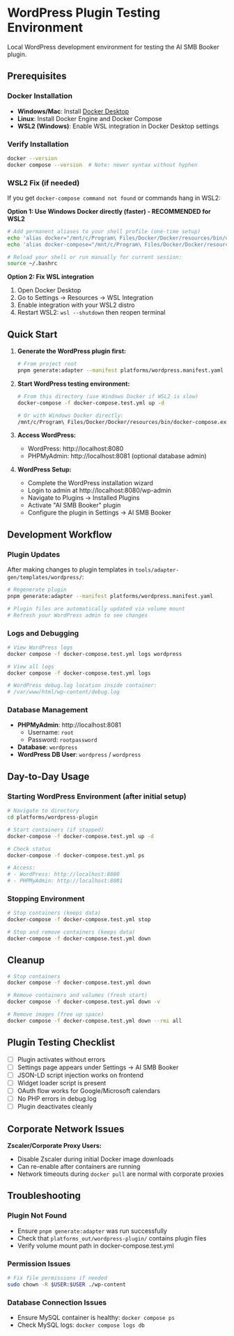 # WordPress Plugin Testing Environment

Local WordPress development environment for testing the AI SMB Booker plugin.

## Prerequisites

### Docker Installation
- **Windows/Mac**: Install [Docker Desktop](https://www.docker.com/products/docker-desktop/)
- **Linux**: Install Docker Engine and Docker Compose
- **WSL2 (Windows)**: Enable WSL integration in Docker Desktop settings

### Verify Installation
```bash
docker --version
docker compose --version  # Note: newer syntax without hyphen
```

### WSL2 Fix (if needed)
If you get `docker-compose command not found` or commands hang in WSL2:

**Option 1: Use Windows Docker directly (faster) - RECOMMENDED for WSL2**
```bash
# Add permanent aliases to your shell profile (one-time setup)
echo 'alias docker="/mnt/c/Program\ Files/Docker/Docker/resources/bin/docker.exe"' >> ~/.bashrc
echo 'alias docker-compose="/mnt/c/Program\ Files/Docker/Docker/resources/bin/docker-compose.exe"' >> ~/.bashrc

# Reload your shell or run manually for current session:
source ~/.bashrc
```

**Option 2: Fix WSL integration**
1. Open Docker Desktop
2. Go to Settings → Resources → WSL Integration  
3. Enable integration with your WSL2 distro
4. Restart WSL2: `wsl --shutdown` then reopen terminal

## Quick Start

1. **Generate the WordPress plugin first:**
   ```bash
   # From project root
   pnpm generate:adapter --manifest platforms/wordpress.manifest.yaml
   ```

2. **Start WordPress testing environment:**
   ```bash
   # From this directory (use Windows Docker if WSL2 is slow)
   docker-compose -f docker-compose.test.yml up -d
   
   # Or with Windows Docker directly:
   /mnt/c/Program\ Files/Docker/Docker/resources/bin/docker-compose.exe -f docker-compose.test.yml up -d
   ```

3. **Access WordPress:**
   - WordPress: http://localhost:8080
   - PHPMyAdmin: http://localhost:8081 (optional database admin)

4. **WordPress Setup:**
   - Complete the WordPress installation wizard
   - Login to admin at http://localhost:8080/wp-admin
   - Navigate to Plugins → Installed Plugins
   - Activate "AI SMB Booker" plugin
   - Configure the plugin in Settings → AI SMB Booker

## Development Workflow

### Plugin Updates
After making changes to plugin templates in `tools/adapter-gen/templates/wordpress/`:
```bash
# Regenerate plugin
pnpm generate:adapter --manifest platforms/wordpress.manifest.yaml

# Plugin files are automatically updated via volume mount
# Refresh your WordPress admin to see changes
```

### Logs and Debugging
```bash
# View WordPress logs
docker compose -f docker-compose.test.yml logs wordpress

# View all logs
docker compose -f docker-compose.test.yml logs

# WordPress debug.log location inside container:
# /var/www/html/wp-content/debug.log
```

### Database Management
- **PHPMyAdmin**: http://localhost:8081
  - Username: `root`
  - Password: `rootpassword`
- **Database**: `wordpress`
- **WordPress DB User**: `wordpress` / `wordpress`

## Day-to-Day Usage

### Starting WordPress Environment (after initial setup)
```bash
# Navigate to directory
cd platforms/wordpress-plugin

# Start containers (if stopped)
docker-compose -f docker-compose.test.yml up -d

# Check status
docker-compose -f docker-compose.test.yml ps

# Access:
# - WordPress: http://localhost:8080
# - PHPMyAdmin: http://localhost:8081
```

### Stopping Environment
```bash
# Stop containers (keeps data)
docker-compose -f docker-compose.test.yml stop

# Stop and remove containers (keeps data)
docker-compose -f docker-compose.test.yml down
```

## Cleanup
```bash
# Stop containers
docker compose -f docker-compose.test.yml down

# Remove containers and volumes (fresh start)
docker compose -f docker-compose.test.yml down -v

# Remove images (free up space)
docker compose -f docker-compose.test.yml down --rmi all
```

## Plugin Testing Checklist

- [ ] Plugin activates without errors
- [ ] Settings page appears under Settings → AI SMB Booker  
- [ ] JSON-LD script injection works on frontend
- [ ] Widget loader script is present
- [ ] OAuth flow works for Google/Microsoft calendars
- [ ] No PHP errors in debug.log
- [ ] Plugin deactivates cleanly

## Corporate Network Issues

**Zscaler/Corporate Proxy Users:**
- Disable Zscaler during initial Docker image downloads
- Can re-enable after containers are running
- Network timeouts during `docker pull` are normal with corporate proxies

## Troubleshooting

### Plugin Not Found
- Ensure `pnpm generate:adapter` was run successfully
- Check that `platforms_out/wordpress-plugin/` contains plugin files
- Verify volume mount path in docker-compose.test.yml

### Permission Issues
```bash
# Fix file permissions if needed
sudo chown -R $USER:$USER ./wp-content
```

### Database Connection Issues
- Ensure MySQL container is healthy: `docker compose ps`
- Check MySQL logs: `docker compose logs db`